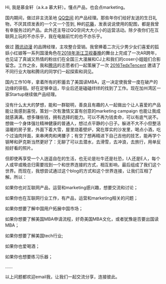 Hi, 我是慕金轩（a.k.a 慕大轩）。懂点产品，也会点marketing。

国内期间，做过非主流圣地 [QQ空间](https://qzone.qq.com/) 的产品经理。那些年你们给好友送的生日礼物，不厌其烦发表的一个又一个签到, 种的[花藤](https://baike.baidu.com/item/%E8%8A%B1%E8%97%A4/5889794?noadapt=1&fromtitle=qq%E8%8A%B1%E8%97%A4&fromid=4452064)，发表说说使用的配图，都是我曾有幸服务过的产品。此外还主导过QQ空间大大小小的运营活动。除夕夜你们在互联网上玩的不亦乐乎，我在电脑前忙的也不亦乐乎。

做过 [腾讯动漫](https://ac.qq.com/) 的品牌经理，主攻整合营销。我曾捧着二次元少男少女们喜爱的狐妖小红娘等一系列国漫角色在[2018年浙江卫视春晚](https://www.bilibili.com/video/BV1GW411J7t6/)的舞台上完成了一次AR跨年， 也见证了真诚又热情的粉丝们在全国三大漫展和CJ上和我们的coser小姐姐们合影留念。工作之余，我和[腾讯](https://www.tencent.com/en-us/)的志愿者们一起策展了一次 [2016TedxTencent](https://www.ted.com/tedx/events/17545)
邀请了不同行业大咖和腾讯的同学们一起探索和洞见。

国内工作10年，拿着所有的积蓄去了美国读MBA，这一决定使我曾一度在破产的边缘的徘徊。好在足够幸运，毕业后还是磕磕绊绊的找到了工作。现在加州湾区一家Startup继续做产品经理。

没有什么太大的梦想，能和一群聪明，善良且有趣的人一起做出个让人喜爱的产品能让我感到喜悦，策划一次有激情又富有创意的marketing campaign 也能让我成就感满满。想多赚些钱，拥有选择的能力。可以不再为钱卖命，可以有底气说不。想做一个身体强壮精神健康的普通人，想过点平静的小日子。躲进不大不小但整洁温暖的房子里，外面下着大雪，屋里烧着壁炉，窝在厚实的沙发里，喝点小酒，吃个过油肉拌面，来串烤肉和烤腰子；有空了想再精进下自己吉他的技艺，能再学个钢琴和萨克斯当然更好了：无聊了可以去潜水，去滑雪，去冲浪，去旅行，用单反拍好看的照片。

但即使再享受一个人逍遥自在的生活，也无论是社牛还是社恐，I人还是E人，每个人或早或晚总归需要找到一个和世界连接的方式，相互影响，最后组成了我们这个世界。而现在，我想尝试通过这个blog的方式和这个世界连接，让我们互相了解。所以：

如果你也对互联网产品，运营和marketing感兴趣，想要交流和讨论；

如果你也在互联网行业工作，有产品，运营和marketing相关的问题；

如果你想要了解中国用户拓展中国市场；

如果你想要了解美国MBA申请流程，好奇美国MBA文化，或者犹豫是否要出国读MBA；

如果你想要了解美国tech行业;

如果你也爱喝酒；

如果你也想要练习乐器；

……

以上问题都欢迎email我，让我们一起交流分享，连接彼此。
